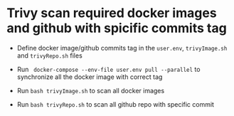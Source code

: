 

# Trivy scan required docker images and github with spicific commits tag
* Define docker image/github commits tag in the ```user.env```, ```trivyImage.sh``` and  ```trivyRepo.sh``` files 

* Run ``` docker-compose --env-file user.env pull --parallel``` to synchronize all the docker image with correct tag

* Run ```bash trivyImage.sh``` to scan all docker images

* Run ```bash trivyRepo.sh``` to scan all github repo with specific commit
